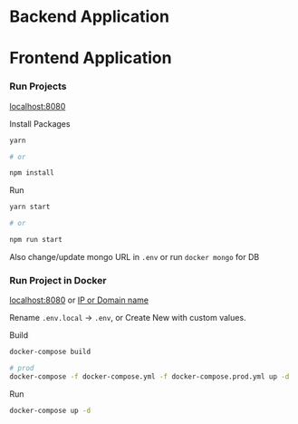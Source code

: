 # Backend Application

# Frontend Application


### Run Projects

[localhost:8080](localhost:8080)

Install Packages
```bash
yarn 

# or

npm install
```

Run
```bash
yarn start

# or

npm run start
```

Also change/update mongo URL in `.env` or run `docker mongo` for DB

### Run Project in Docker

[localhost:8080](localhost:8080) or [IP or Domain name]()

Rename `.env.local` -> `.env`, or Create New with custom values.

Build
```bash
docker-compose build

# prod
docker-compose -f docker-compose.yml -f docker-compose.prod.yml up -d
```

Run
```bash
docker-compose up -d
```
